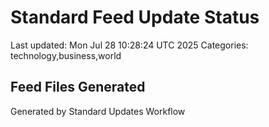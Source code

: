 # Standard Feed Update Status
Last updated: Mon Jul 28 10:28:24 UTC 2025
Categories: technology,business,world

## Feed Files Generated

Generated by Standard Updates Workflow
